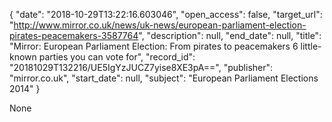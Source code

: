 {
  "date": "2018-10-29T13:22:16.603046", 
  "open_access": false, 
  "target_url": "http://www.mirror.co.uk/news/uk-news/european-parliament-election-pirates-peacemakers-3587764", 
  "description": null, 
  "end_date": null, 
  "title": "Mirror: European Parliament Election: From pirates to peacemakers 6 little-known parties you can vote for", 
  "record_id": "20181029T132216/UE5IgYzJUCZ7yise8XE3pA==", 
  "publisher": "mirror.co.uk", 
  "start_date": null, 
  "subject": "European Parliament Elections 2014"
}

None